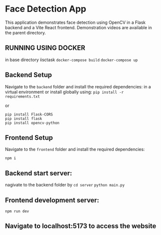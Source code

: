 # Face Detection App

This application demonstrates face detection using OpenCV in a Flask backend and a Vite React frontend.
Demonstration videos are available in the parent directory.

## RUNNING USING DOCKER
in base directory iisctask
`docker-compose build`
`docker-compose up`

## Backend Setup

Navigate to the `backend` folder and install the required dependencies:
in a virtual environment or install globally using:
`pip install -r requirements.txt`

or

``` 
pip install Flask-CORS
pip install flask   
pip install opencv-python
```

## Frontend Setup

Navigate to the `frontend` folder and install the required dependencies:

`npm i`

## Backend start server:
nagivate to the backend folder by `cd server`
`python main.py`

## Frontend development server:
`npm run dev`

## Navigate to localhost:5173 to access the website

<!-- in the backend folder(server):
pip install Flask-CORS
pip install flask   
pip install opencv-python

in the frontend folder(client):
npm i 


To run: 

in the backend folder(server):
python main.py 

in the frontend folder(client):
npm run dev -->